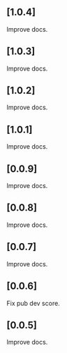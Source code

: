 ## [1.0.4]

Improve docs.

## [1.0.3]

Improve docs.

## [1.0.2]

Improve docs.

## [1.0.1]

Improve docs.

## [0.0.9]

Improve docs.

## [0.0.8]

Improve docs.

## [0.0.7]

Improve docs.

## [0.0.6]

Fix pub dev score.

## [0.0.5]

Improve docs.
